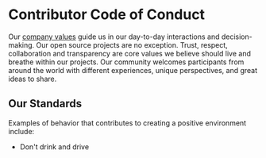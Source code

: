 # Contributor Code of Conduct

Our [company values](https://nulllogic.net) guide us in our day-to-day interactions and decision-making. Our open source projects are no exception. Trust, respect, collaboration and transparency are core values we believe should live and breathe within our projects. Our community welcomes participants from around the world with different experiences, unique perspectives, and great ideas to share.

## Our Standards

Examples of behavior that contributes to creating a positive environment include:

- Don't drink and drive
